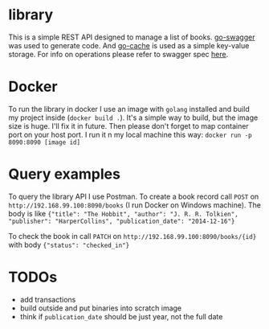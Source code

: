 # library
This is a simple REST API designed to manage a list of books. [go-swagger](https://github.com/go-swagger/go-swagger) was used to generate code. 
And [go-cache](https://github.com/patrickmn/go-cache/) is used as a simple key-value storage.
For info on operations please refer to swagger spec [here](../master/internal/api/spec.yaml).

# Docker
To run the library in docker I use an image with `golang` installed and build my project inside (`docker build .`).
It's a simple way to build, but the image size is huge. I'll fix it in future.
Then please don't forget to map container port on your host port. I run it n my local machine this way: `docker run -p 8090:8090 [image id]`

# Query examples
To query the library API I use Postman. To create a book record call `POST` on `http://192.168.99.100:8090/books` (I run Docker on Windows machine).
The body is like `{"title": "The Hobbit", "author": "J. R. R. Tolkien", "publisher": "HarperCollins", "publication_date": "2014-12-16"}`

To check the book in call `PATCH` on `http://192.168.99.100:8090/books/{id}` with body `{"status": "checked_in"}`

# TODOs
- add transactions
- build outside and put binaries into scratch image
- think if `publication_date` should be just year, not the full date